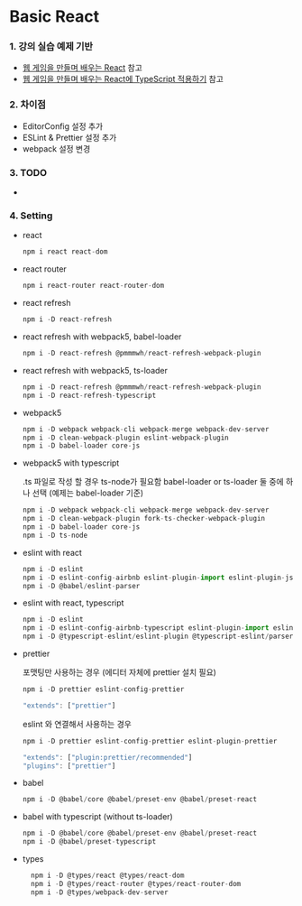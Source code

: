 # Basic React

### 1. 강의 실습 예제 기반

- [웹 게임을 만들며 배우는 React](https://www.inflearn.com/course/web-game-React "웹 게임을 만들며 배우는 React") 참고
- [웹 게임을 만들며 배우는 React에 TypeScript 적용하기](https://www.inflearn.com/course/react-typescript-webgame "웹 게임을 만들며 배우는 React에 TypeScript 적용하기") 참고

### 2. 차이점

- EditorConfig 설정 추가
- ESLint & Prettier 설정 추가
- webpack 설정 변경

### 3. TODO

-

### 4. Setting

- react

  ```javascript
  npm i react react-dom
  ```

- react router

  ```javascript
  npm i react-router react-router-dom
  ```

- react refresh

  ```javascript
  npm i -D react-refresh
  ```

- react refresh with webpack5, babel-loader

  ```javascript
  npm i -D react-refresh @pmmmwh/react-refresh-webpack-plugin
  ```

- react refresh with webpack5, ts-loader

  ```javascript
  npm i -D react-refresh @pmmmwh/react-refresh-webpack-plugin
  npm i -D react-refresh-typescript
  ```

- webpack5

  ```javascript
  npm i -D webpack webpack-cli webpack-merge webpack-dev-server
  npm i -D clean-webpack-plugin eslint-webpack-plugin
  npm i -D babel-loader core-js
  ```

- webpack5 with typescript

  .ts 파일로 작성 할 경우 ts-node가 필요함
  babel-loader or ts-loader 둘 중에 하나 선택 (예제는 babel-loader 기준)

  ```javascript
  npm i -D webpack webpack-cli webpack-merge webpack-dev-server
  npm i -D clean-webpack-plugin fork-ts-checker-webpack-plugin
  npm i -D babel-loader core-js
  npm i -D ts-node
  ```

- eslint with react

  ```javascript
  npm i -D eslint
  npm i -D eslint-config-airbnb eslint-plugin-import eslint-plugin-jsx-a11y eslint-plugin-react eslint-plugin-react-hooks
  npm i -D @babel/eslint-parser
  ```

- eslint with react, typescript

  ```javascript
  npm i -D eslint
  npm i -D eslint-config-airbnb-typescript eslint-plugin-import eslint-plugin-jsx-a11y eslint-plugin-react eslint-plugin-react-hooks
  npm i -D @typescript-eslint/eslint-plugin @typescript-eslint/parser
  ```

- prettier

  포맷팅만 사용하는 경우 (에디터 자체에 prettier 설치 필요)

  ```javascript
  npm i -D prettier eslint-config-prettier
  ```

  ```javascript
  "extends": ["prettier"]
  ```

  eslint 와 연결해서 사용하는 경우

  ```javascript
  npm i -D prettier eslint-config-prettier eslint-plugin-prettier
  ```

  ```javascript
  "extends": ["plugin:prettier/recommended"]
  "plugins": ["prettier"]
  ```

- babel

  ```javascript
  npm i -D @babel/core @babel/preset-env @babel/preset-react
  ```

- babel with typescript (without ts-loader)

  ```javascript
  npm i -D @babel/core @babel/preset-env @babel/preset-react
  npm i -D @babel/preset-typescript
  ```

- types

  ```javascript
    npm i -D @types/react @types/react-dom
    npm i -D @types/react-router @types/react-router-dom
    npm i -D @types/webpack-dev-server
  ```
